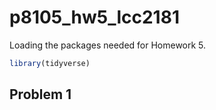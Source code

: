 p8105\_hw5\_lcc2181
================

Loading the packages needed for Homework 5.

``` r
library(tidyverse)
```

## Problem 1
